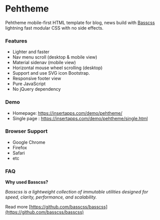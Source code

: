 # Pehtheme
Pehtheme mobile-first HTML template for blog, news build with [Basscss](https://basscss.com/) lightning fast modular CSS with no side effects.

### Features

- Lighter and faster
- Nav menu scroll (desktop & mobile view) 
- Material sidenav (mobile view) 
- Horizontal mouse wheel scrolling (desktop) 
- Support and use SVG icon Bootstrap.
- Responsive footer view
- Pure JavaScript
- No jQuery dependency 

### Demo

- Homepage: https://insertapps.com/demo/pehtheme/
- Single page : https://insertapps.com/demo/pehtheme/single.html

### Browser Support

- Google Chrome
- Firefox
- Safari
- etc

### FAQ

**Why used Basscss?**

_Basscss is a lightweight collection of immutable utilities designed for speed, clarity, performance, and scalability._

Read more [https://github.com/basscss/basscss](https://github.com/basscss/basscss)
